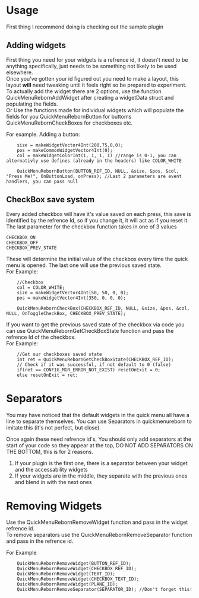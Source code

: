 # Usage

First thing I recommend doing is checking out the sample plugin

## Adding widgets

First thing you need for your widgets is a refrence id, it doesn't need to be anything specifically, just needs to be something not likely to be used elsewhere.  
Once you've gotten your id figured out you need to make a layout, this layout **will** need tweaking until it feels right so be prepared to experiment.  
To actually add the widget there are 2 options, use the function QuickMenuRebornAddWidget after creating a widgetData struct and populating the fields.  
Or Use the functions made for individual widgets which will populate the fields for you QuickMenuRebornButton for buttoms QuickMenuRebornCheckBoxes for checkboxes etc.

For example. Adding a button: 
```
    size = makeWidgetVector4Int(200,75,0,0);
    pos = makeCommonWidgetVector4Int(0);
    col = makeWidgetColorInt(1, 1, 1, 1) //range is 0-1, you can alternativly use defines (already in the headers) like COLOR_WHITE
    
    QuickMenuRebornButton(BUTTON_REF_ID, NULL, &size, &pos, &col, "Press Me!", OnButtonLoad, onPress); //Last 2 parameters are event handlers, you can pass null
```
  
    
## CheckBox save system

Every added checkbox will have it's value saved on each press, this save is identified by the refrence Id, so if you change it, it will act as if you reset it.
The last parameter for the checkbox function takes in one of 3 values
```
CHECKBOX_ON
CHECKBOX_OFF
CHECKBOX_PREV_STATE
```
  
These will determine the initial value of the checkbox every time the quick menu is opened. The last one will use the previous saved state.  
For Example:
```
    //Checkbox
    col = COLOR_WHITE;
    size = makeWidgetVector4Int(50, 50, 0, 0);
    pos = makeWidgetVector4Int(350, 0, 0, 0);

    QuickMenuRebornCheckBox(CHECKBOX_REF_ID, NULL, &size, &pos, &col, NULL, OnToggleCheckBox, CHECKBOX_PREV_STATE);
```

If you want to get the previous saved state of the checkbox via code you can use QuickMenuRebornGetCheckBoxState function and pass the refrence Id of the checkbox.  
For Example:
```
    //Get our checkboxes saved state
    int ret = QuickMenuRebornGetCheckBoxState(CHECKBOX_REF_ID);
    // Check if it was successful, if not default to 0 (false)
    if(ret == CONFIG_MGR_ERROR_NOT_EXIST) resetOnExit = 0; 
    else resetOnExit = ret;
```

# Separators
You may have noticed that the default widgets in the quick menu all have a line to separate themselves. You can use Separators in quickmenureborn to imitate this (it's not perfect, but close)

Once again these need refrence id's, You should only add separators at the start of your code so they appear at the top, DO NOT ADD SEPARATORS ON THE BOTTOM, this is for 2 reasons.
1. If your plugin is the first one, there is a separator between your widget and the accessability widgets
2. If your widgets are in the middle, they separate with the previous ones and blend in with the next ones

# Removing Widgets

Use the QuickMenuRebornRemoveWidget function and pass in the widget refrence id.  
To remove separators use the QuickMenuRebornRemoveSeparator function and pass in the refrence id.

For Example
```
    QuickMenuRebornRemoveWidget(BUTTON_REF_ID);
    QuickMenuRebornRemoveWidget(CHECKBOX_REF_ID);
    QuickMenuRebornRemoveWidget(TEXT_ID);
    QuickMenuRebornRemoveWidget(CHECKBOX_TEXT_ID);
    QuickMenuRebornRemoveWidget(PLANE_ID);
    QuickMenuRebornRemoveSeparator(SEPARATOR_ID); //Don't forget this!
```
